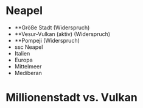 # Neapel
- **Größe Stadt (Widerspruch)
- **Vesur-Vulkan (aktiv) (Widerspruch)
- **Pompeji (Widerspruch)
- ssc Neapel
- Italien
- Europa
- Mittelmeer
- Mediberan


# Millionenstadt vs. Vulkan


